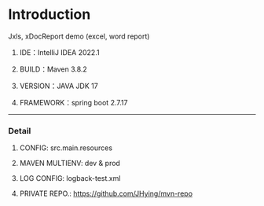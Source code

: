 # Introduction

Jxls, xDocReport demo (excel, word report)

1. IDE：IntelliJ IDEA 2022.1

2. BUILD：Maven 3.8.2

3. VERSION：JAVA JDK 17

4. FRAMEWORK：spring boot 2.7.17

--------------------------------
### Detail

1. CONFIG: src.main.resources

2. MAVEN MULTIENV: dev & prod

3. LOG CONFIG: logback-test.xml

4. PRIVATE REPO.: https://github.com/JHying/mvn-repo
